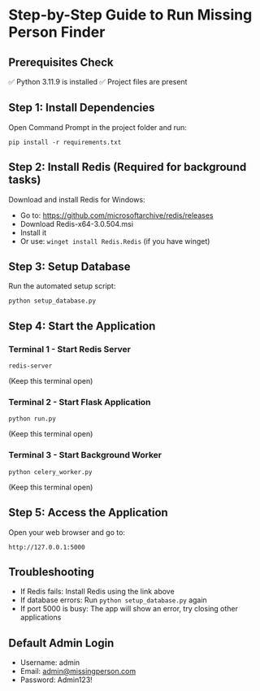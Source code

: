# Step-by-Step Guide to Run Missing Person Finder

## Prerequisites Check
✅ Python 3.11.9 is installed
✅ Project files are present

## Step 1: Install Dependencies
Open Command Prompt in the project folder and run:
```
pip install -r requirements.txt
```

## Step 2: Install Redis (Required for background tasks)
Download and install Redis for Windows:
- Go to: https://github.com/microsoftarchive/redis/releases
- Download Redis-x64-3.0.504.msi
- Install it
- Or use: `winget install Redis.Redis` (if you have winget)

## Step 3: Setup Database
Run the automated setup script:
```
python setup_database.py
```

## Step 4: Start the Application

### Terminal 1 - Start Redis Server
```
redis-server
```
(Keep this terminal open)

### Terminal 2 - Start Flask Application
```
python run.py
```
(Keep this terminal open)

### Terminal 3 - Start Background Worker
```
python celery_worker.py
```
(Keep this terminal open)

## Step 5: Access the Application
Open your web browser and go to:
```
http://127.0.0.1:5000
```

## Troubleshooting
- If Redis fails: Install Redis using the link above
- If database errors: Run `python setup_database.py` again
- If port 5000 is busy: The app will show an error, try closing other applications

## Default Admin Login
- Username: admin
- Email: admin@missingperson.com  
- Password: Admin123!